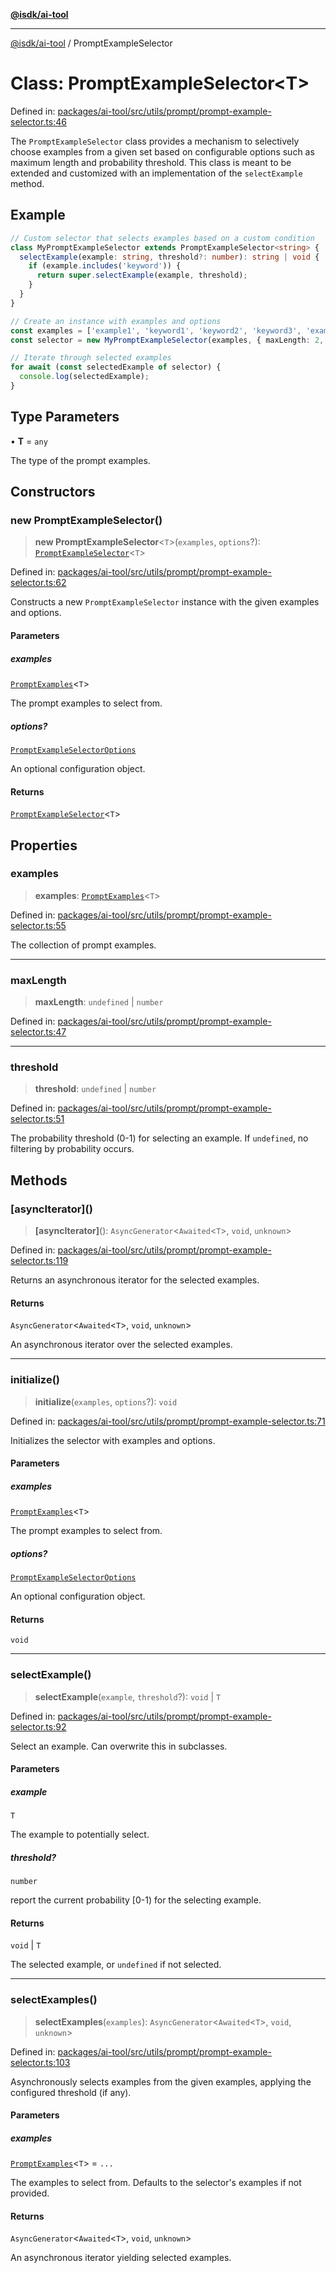 [**@isdk/ai-tool**](../README.md)

***

[@isdk/ai-tool](../globals.md) / PromptExampleSelector

# Class: PromptExampleSelector\<T\>

Defined in: [packages/ai-tool/src/utils/prompt/prompt-example-selector.ts:46](https://github.com/isdk/ai-tool.js/blob/760349925bceb5de6b4188926a13bfb3f0ce4ced/src/utils/prompt/prompt-example-selector.ts#L46)

The `PromptExampleSelector` class provides a mechanism to selectively choose examples from a given set based on
configurable options such as maximum length and probability threshold. This class is meant to be extended and customized
with an implementation of the `selectExample` method.

## Example

```ts
// Custom selector that selects examples based on a custom condition
class MyPromptExampleSelector extends PromptExampleSelector<string> {
  selectExample(example: string, threshold?: number): string | void {
    if (example.includes('keyword')) {
      return super.selectExample(example, threshold);
    }
  }
}

// Create an instance with examples and options
const examples = ['example1', 'keyword1', 'keyword2', 'keyword3', 'example2', 'keyword4'];
const selector = new MyPromptExampleSelector(examples, { maxLength: 2, threshold: 0.8 });

// Iterate through selected examples
for await (const selectedExample of selector) {
  console.log(selectedExample);
}
```

## Type Parameters

• **T** = `any`

The type of the prompt examples.

## Constructors

### new PromptExampleSelector()

> **new PromptExampleSelector**\<`T`\>(`examples`, `options`?): [`PromptExampleSelector`](PromptExampleSelector.md)\<`T`\>

Defined in: [packages/ai-tool/src/utils/prompt/prompt-example-selector.ts:62](https://github.com/isdk/ai-tool.js/blob/760349925bceb5de6b4188926a13bfb3f0ce4ced/src/utils/prompt/prompt-example-selector.ts#L62)

Constructs a new `PromptExampleSelector` instance with the given examples and options.

#### Parameters

##### examples

[`PromptExamples`](../type-aliases/PromptExamples.md)\<`T`\>

The prompt examples to select from.

##### options?

[`PromptExampleSelectorOptions`](../interfaces/PromptExampleSelectorOptions.md)

An optional configuration object.

#### Returns

[`PromptExampleSelector`](PromptExampleSelector.md)\<`T`\>

## Properties

### examples

> **examples**: [`PromptExamples`](../type-aliases/PromptExamples.md)\<`T`\>

Defined in: [packages/ai-tool/src/utils/prompt/prompt-example-selector.ts:55](https://github.com/isdk/ai-tool.js/blob/760349925bceb5de6b4188926a13bfb3f0ce4ced/src/utils/prompt/prompt-example-selector.ts#L55)

The collection of prompt examples.

***

### maxLength

> **maxLength**: `undefined` \| `number`

Defined in: [packages/ai-tool/src/utils/prompt/prompt-example-selector.ts:47](https://github.com/isdk/ai-tool.js/blob/760349925bceb5de6b4188926a13bfb3f0ce4ced/src/utils/prompt/prompt-example-selector.ts#L47)

***

### threshold

> **threshold**: `undefined` \| `number`

Defined in: [packages/ai-tool/src/utils/prompt/prompt-example-selector.ts:51](https://github.com/isdk/ai-tool.js/blob/760349925bceb5de6b4188926a13bfb3f0ce4ced/src/utils/prompt/prompt-example-selector.ts#L51)

The probability threshold (0-1) for selecting an example. If `undefined`, no filtering by probability occurs.

## Methods

### \[asyncIterator\]()

> **\[asyncIterator\]**(): `AsyncGenerator`\<`Awaited`\<`T`\>, `void`, `unknown`\>

Defined in: [packages/ai-tool/src/utils/prompt/prompt-example-selector.ts:119](https://github.com/isdk/ai-tool.js/blob/760349925bceb5de6b4188926a13bfb3f0ce4ced/src/utils/prompt/prompt-example-selector.ts#L119)

Returns an asynchronous iterator for the selected examples.

#### Returns

`AsyncGenerator`\<`Awaited`\<`T`\>, `void`, `unknown`\>

An asynchronous iterator over the selected examples.

***

### initialize()

> **initialize**(`examples`, `options`?): `void`

Defined in: [packages/ai-tool/src/utils/prompt/prompt-example-selector.ts:71](https://github.com/isdk/ai-tool.js/blob/760349925bceb5de6b4188926a13bfb3f0ce4ced/src/utils/prompt/prompt-example-selector.ts#L71)

Initializes the selector with examples and options.

#### Parameters

##### examples

[`PromptExamples`](../type-aliases/PromptExamples.md)\<`T`\>

The prompt examples to select from.

##### options?

[`PromptExampleSelectorOptions`](../interfaces/PromptExampleSelectorOptions.md)

An optional configuration object.

#### Returns

`void`

***

### selectExample()

> **selectExample**(`example`, `threshold`?): `void` \| `T`

Defined in: [packages/ai-tool/src/utils/prompt/prompt-example-selector.ts:92](https://github.com/isdk/ai-tool.js/blob/760349925bceb5de6b4188926a13bfb3f0ce4ced/src/utils/prompt/prompt-example-selector.ts#L92)

Select an example. Can overwrite this in subclasses.

#### Parameters

##### example

`T`

The example to potentially select.

##### threshold?

`number`

report the current probability [0-1) for the selecting example.

#### Returns

`void` \| `T`

The selected example, or `undefined` if not selected.

***

### selectExamples()

> **selectExamples**(`examples`): `AsyncGenerator`\<`Awaited`\<`T`\>, `void`, `unknown`\>

Defined in: [packages/ai-tool/src/utils/prompt/prompt-example-selector.ts:103](https://github.com/isdk/ai-tool.js/blob/760349925bceb5de6b4188926a13bfb3f0ce4ced/src/utils/prompt/prompt-example-selector.ts#L103)

Asynchronously selects examples from the given examples, applying the configured threshold (if any).

#### Parameters

##### examples

[`PromptExamples`](../type-aliases/PromptExamples.md)\<`T`\> = `...`

The examples to select from. Defaults to the selector's examples if not provided.

#### Returns

`AsyncGenerator`\<`Awaited`\<`T`\>, `void`, `unknown`\>

An asynchronous iterator yielding selected examples.
